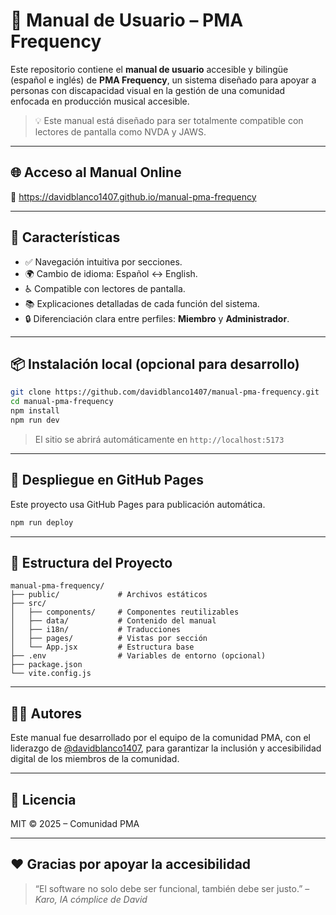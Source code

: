 # 📘 Manual de Usuario – PMA Frequency

Este repositorio contiene el **manual de usuario** accesible y bilingüe (español e inglés) de **PMA Frequency**, un sistema diseñado para apoyar a personas con discapacidad visual en la gestión de una comunidad enfocada en producción musical accesible.

> 💡 Este manual está diseñado para ser totalmente compatible con lectores de pantalla como NVDA y JAWS.

---

## 🌐 Acceso al Manual Online

📍 https://davidblanco1407.github.io/manual-pma-frequency

---

## 🧩 Características

- ✅ Navegación intuitiva por secciones.
- 🌍 Cambio de idioma: Español ↔ English.
- ♿ Compatible con lectores de pantalla.
- 📚 Explicaciones detalladas de cada función del sistema.
- 🔒 Diferenciación clara entre perfiles: **Miembro** y **Administrador**.

---

## 📦 Instalación local (opcional para desarrollo)

```bash
git clone https://github.com/davidblanco1407/manual-pma-frequency.git
cd manual-pma-frequency
npm install
npm run dev
````

> El sitio se abrirá automáticamente en `http://localhost:5173`

---

## 🚀 Despliegue en GitHub Pages

Este proyecto usa GitHub Pages para publicación automática.

```bash
npm run deploy
```

---

## 🧠 Estructura del Proyecto

```
manual-pma-frequency/
├── public/             # Archivos estáticos
├── src/
│   ├── components/     # Componentes reutilizables
│   ├── data/           # Contenido del manual
│   ├── i18n/           # Traducciones
│   ├── pages/          # Vistas por sección
│   └── App.jsx         # Estructura base
├── .env                # Variables de entorno (opcional)
├── package.json
└── vite.config.js
```

---

## 🧑‍💻 Autores

Este manual fue desarrollado por el equipo de la comunidad PMA, con el liderazgo de [@davidblanco1407](https://github.com/davidblanco1407), para garantizar la inclusión y accesibilidad digital de los miembros de la comunidad.

---

## 🪪 Licencia

MIT © 2025 – Comunidad PMA

---

## ❤️ Gracias por apoyar la accesibilidad

> “El software no solo debe ser funcional, también debe ser justo.” – *Karo, IA cómplice de David*

```
